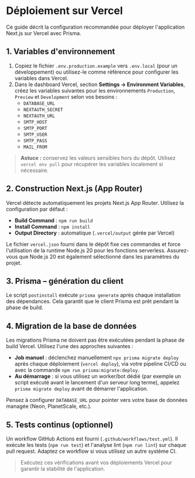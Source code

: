 # Déploiement sur Vercel

Ce guide décrit la configuration recommandée pour déployer l'application Next.js sur Vercel avec Prisma.

## 1. Variables d'environnement

1. Copiez le fichier `.env.production.example` vers `.env.local` (pour un développement) ou utilisez-le comme référence pour configurer les variables dans Vercel.
2. Dans le dashboard Vercel, section **Settings → Environment Variables**, créez les variables suivantes pour les environnements `Production`, `Preview` et `Development` selon vos besoins :
   - `DATABASE_URL`
   - `NEXTAUTH_SECRET`
   - `NEXTAUTH_URL`
   - `SMTP_HOST`
   - `SMTP_PORT`
   - `SMTP_USER`
   - `SMTP_PASS`
   - `MAIL_FROM`

> **Astuce :** conservez les valeurs sensibles hors du dépôt. Utilisez `vercel env pull` pour récupérer les variables localement si nécessaire.

## 2. Construction Next.js (App Router)

Vercel détecte automatiquement les projets Next.js App Router. Utilisez la configuration par défaut :

- **Build Command** : `npm run build`
- **Install Command** : `npm install`
- **Output Directory** : automatique (`.vercel/output` gérée par Vercel)

Le fichier `vercel.json` fourni dans le dépôt fixe ces commandes et force l'utilisation de la runtime Node.js 20 pour les fonctions serverless. Assurez-vous que Node.js 20 est également sélectionné dans les paramètres du projet.

## 3. Prisma – génération du client

Le script `postinstall` exécute `prisma generate` après chaque installation des dépendances. Cela garantit que le client Prisma est prêt pendant la phase de build.

## 4. Migration de la base de données

Les migrations Prisma ne doivent pas être exécutées pendant la phase de build Vercel. Utilisez l'une des approches suivantes :

- **Job manuel** : déclenchez manuellement `npx prisma migrate deploy` après chaque déploiement (`vercel deploy`), via votre pipeline CI/CD ou avec la commande `npm run prisma:migrate:deploy`.
- **Au démarrage** : si vous utilisez un worker/bot dédié (par exemple un script exécuté avant le lancement d'un serveur long terme), appelez `prisma migrate deploy` avant de démarrer l'application.

Pensez à configurer `DATABASE_URL` pour pointer vers votre base de données managée (Neon, PlanetScale, etc.).

## 5. Tests continus (optionnel)

Un workflow GitHub Actions est fourni (`.github/workflows/test.yml`). Il exécute les tests (`npm run test`) et l'analyse lint (`npm run lint`) sur chaque pull request. Adaptez ce workflow si vous utilisez un autre système CI.

> Exécutez ces vérifications avant vos déploiements Vercel pour garantir la stabilité de l'application.
